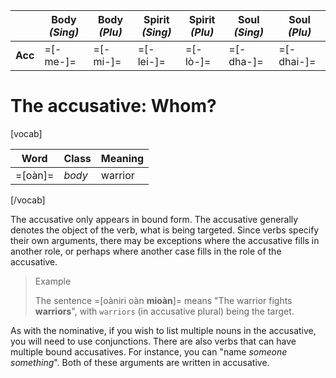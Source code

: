 ---
---
&nbsp; | **Body** _(Sing)_ | **Body** _(Plu)_ | **Spirit** _(Sing)_ | **Spirit** _(Plu)_ | **Soul** _(Sing)_ | **Soul** _(Plu)_
---------|--------------|-------------|-------------|------------|-------------|-----------
**Acc**  | =[-me-]=     | =[-mi-]=    | =[-lei-]=   | =[-lò-]=   | =[-dha-]=   | =[-dhai-]=

# The accusative: Whom?
[vocab]

**Word** | **Class** | **Meaning**
---------|-----------|------------
=[oàn]=  | _body_    | warrior

[/vocab]

The accusative only appears in bound form. The accusative generally denotes the object of the verb, what is being targeted. Since verbs specify their own arguments, there may be exceptions where the accusative fills in another role, or perhaps where another case fills in the role of the accusative.

> Example
>
> The sentence =[oàniri oàn **mioàn**]= means "The warrior fights **warriors**", with `warriors` (in accusative plural) being the target.

As with the nominative, if you wish to list multiple nouns in the accusative, you will need to use conjunctions. There are also verbs that can have multiple bound accusatives. For instance, you can "name _someone_ _something_". Both of these arguments are written in accusative.